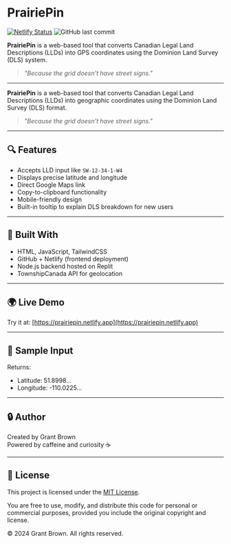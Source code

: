 # PrairiePin

[![Netlify Status](https://api.netlify.com/api/v1/badges/4918dadf-e830-48af-93e2-2b334e8211a8/deploy-status)](https://app.netlify.com/sites/prairiepin/deploys)
![GitHub last commit](https://img.shields.io/github/last-commit/ggpbrown/PrairiePin?color=green)

**PrairiePin** is a web-based tool that converts Canadian Legal Land Descriptions (LLDs) into GPS coordinates using the Dominion Land Survey (DLS) system.

> _"Because the grid doesn't have street signs."_

---


**PrairiePin** is a web-based tool that converts Canadian Legal Land Descriptions (LLDs) into geographic coordinates using the Dominion Land Survey (DLS) format.

> _"Because the grid doesn't have street signs."_

---

## 🔍 Features

- Accepts LLD input like `SW-12-34-1-W4`
- Displays precise latitude and longitude
- Direct Google Maps link
- Copy-to-clipboard functionality
- Mobile-friendly design
- Built-in tooltip to explain DLS breakdown for new users

---

## 🧰 Built With

- HTML, JavaScript, TailwindCSS
- GitHub + Netlify (frontend deployment)
- Node.js backend hosted on Replit
- TownshipCanada API for geolocation

---

## 🌍 Live Demo

Try it at: [https://prairiepin.netlify.app](https://prairiepin.netlify.app)

---

## 📌 Sample Input


Returns:
- Latitude: 51.8998...
- Longitude: -110.0225...

---

## 🔒 Author

Created by Grant Brown  
Powered by caffeine and curiosity ☕

---

## 📄 License

This project is licensed under the [MIT License](https://opensource.org/licenses/MIT).

You are free to use, modify, and distribute this code for personal or commercial purposes, provided you include the original copyright and license.

© 2024 Grant Brown. All rights reserved.